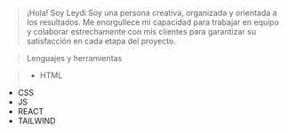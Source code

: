 >¡Hola! Soy Leydi
Soy una persona creativa, organizada y orientada a los resultados. Me enorgullece mi capacidad para trabajar en equipo y colaborar estrechamente con mis clientes para garantizar su satisfacción en cada etapa del proyecto.

>Lenguajes y herramientas

> - HTML
- CSS
- JS
- REACT
- TAILWIND

